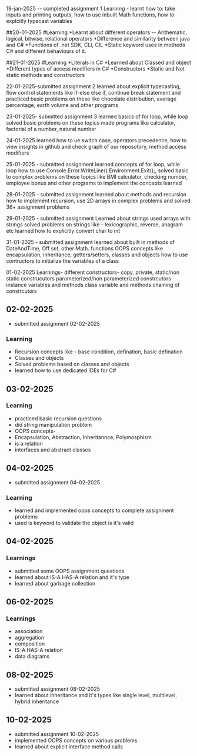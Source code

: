 19-jan-2025 -- completed assignment 1
Learning - 
learnt how to:
take inputs and printing outputs,
how to use inbuilt Math functions, 
how to explcitly typecast variables


##20-01-2025
#Learning
*Learnt about different operators -- Arithematic, logical, bitwise, relational operators
*Difference and similarity between java and C#
*Functions of .net SDK, CLI, CIL
*Static keyword uses in motheds C# and different behaviours of it.

##21-01-2025
#Learning
*Literals in C#
*Learned about Classed and object
*Different types of access modifiers in C#
*Constructors
*Static and Not static methods and constructors

22-01-2025-submitted assignment 2
learned about explicit typecasting, flow control statements like if-else
else if, continue break statement and practiced basic problems on these like
chocolate distribution, average percentage, earth volume and other programs

23-01-2025- submitted assignment 3
learned basics of for loop, while loop solved basic problems on these topics
made programs like calculator, factorial of a number, natural number

24-01-2025
learned how to ue switch case, operators precedence, 
how to view insights in github and check graph of our reposotory, method access
modifiers

25-01-2025 - submitted assignment
learned concepts of for loop, while loop how to use Console.Error.WriteLine()
Environment.Exit();, solved basic to complex problems on these topics like 
BMI calculator, checking number, employee bonus and other programs
to implement the concepts learned

28-01-2025 - submitted assignment
learned about methods and recursion how to implement recursion, use 2D arrays in complex problems and solved 36+ assignment problems

29-01-2025 - submitted assignment
Learned about strings
used arrays with strings
solved problems on strings like - lexicographic, reverse, anagram etc
learned how to explicitly convert char to int

31-01-2025 - submitted assignment
learned about built in methods of DateAndTime, Off set, other Math. functions
OOPS concepts like encapsulation, inheritance, getters/setters, classes and objects 
how to use contructors to initialize the variables of a class 

01-02-2025
Learnings-
	different constructors- copy, private, static/non static construcutors
	parameterized/non parameterized constrcutors
	instance variables and methods
	class variable and methods
	chaining of constrcutors
	
## 02-02-2025
* submitted assignment 02-02-2025
### Learning
* Recursion concepts like - base condition, defination, basic defination
* Classes and objects
* Solved problems based on classes and objects 
* learned how to use dedicated IDEs for C#

## 03-02-2025
### Learning
* practiced basic recursion questions
* did string manipulation problem
* OOPS concepts-
* Encapsulation, Abstraction, Inheritannce, Polymosphism
* is a relation
* interfaces and abstract classes

## 04-02-2025
* submitted assignment 04-02-2025
### Learning
* learned and implemented oops concepts to complete assignment problems
* used is keyword to validate the object is it's valid

## 04-02-2025
### Learnings
* submitted some OOPS assignment questions
* learned about IS-A HAS-A relation and it's type
* learned about garbage collection

## 06-02-2025
### Learnings
* association
* aggregation
* composition 
* IS-A HAS-A relation
* data diagrams

## 08-02-2025
* submitted assignment 08-02-2025
* learned about inheritance and it's types like
single level, multilevel, hybrid inheritance


## 10-02-2025
* submitted assignment 10-02-2025
* implemented OOPS concepts on various problems
* learned about explicit interface method calls

